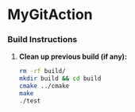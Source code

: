 # MyGitAction


### Build Instructions

1. **Clean up previous build (if any):**

   ```bash
   rm -rf build/
   mkdir build && cd build
   cmake ../cmake
   make
   ./test


